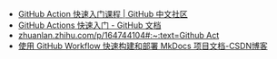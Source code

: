 - [GitHub Action 快速入门课程 | GitHub 中文社区](https://www.github-zh.com/getting-started/hello-github-actions)
- [GitHub Actions 快速入门 - GitHub 文档](https://docs.github.com/zh/actions/writing-workflows/quickstart)
- [zhuanlan.zhihu.com/p/164744104#:\~:text=Github Act](https://zhuanlan.zhihu.com/p/164744104#:~:text=Github%20Act)
- [使用 GitHub Workflow 快速构建和部署 MkDocs 项目文档-CSDN博客](https://blog.csdn.net/li_yatao/article/details/141035509#:~:text=%E9%80%9A%E8%BF%87%E7%BC%96%E5%86%99%20Workf)
